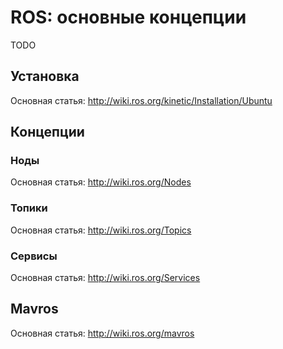 ROS: основные концепции
====

TODO

Установка
---

Основная статья: http://wiki.ros.org/kinetic/Installation/Ubuntu

Концепции
---

### Ноды

Основная статья: http://wiki.ros.org/Nodes

### Топики

Основная статья: http://wiki.ros.org/Topics

### Сервисы

Основная статья: http://wiki.ros.org/Services

Mavros
---

Основная статья: http://wiki.ros.org/mavros
